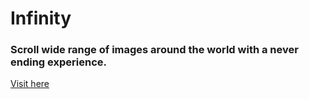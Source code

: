 # Infinity

### Scroll wide range of images around the world with a never ending experience. 

[Visit here](https://ritiksrivastav.github.io/Infinity/)
